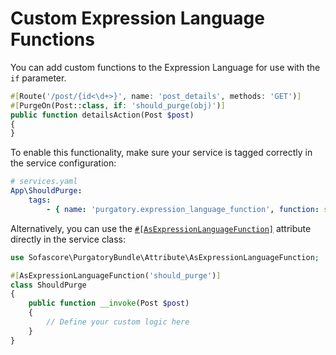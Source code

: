 # Custom Expression Language Functions

You can add custom functions to the Expression Language for use with the `if` parameter.

```php
#[Route('/post/{id<\d+>}', name: 'post_details', methods: 'GET')]
#[PurgeOn(Post::class, if: 'should_purge(obj)')]
public function detailsAction(Post $post)
{
}
```

To enable this functionality, make sure your service is tagged correctly in the service configuration:

```yaml
# services.yaml
App\ShouldPurge:
    tags:
        - { name: 'purgatory.expression_language_function', function: should_purge }
```

Alternatively, you can use the [`#[AsExpressionLanguageFunction]`](/src/Attribute/AsExpressionLanguageFunction.php)
attribute directly in the service class:

```php
use Sofascore\PurgatoryBundle\Attribute\AsExpressionLanguageFunction;

#[AsExpressionLanguageFunction('should_purge')]
class ShouldPurge
{
    public function __invoke(Post $post)
    {
        // Define your custom logic here
    }
}
```
